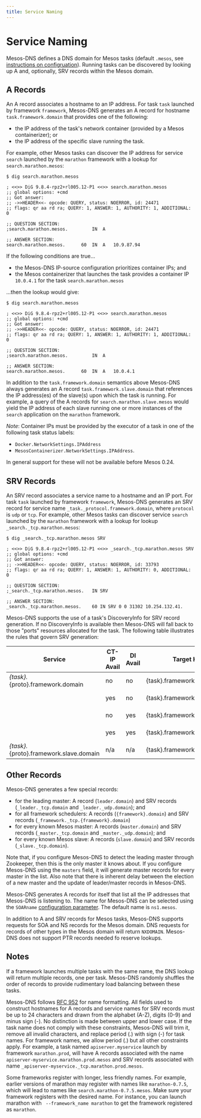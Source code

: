 ```yaml
---
title: Service Naming
---
```


# Service Naming

Mesos-DNS defines a DNS domain for Mesos tasks (default `.mesos`, see [instructions on configruation](configuration-parameters.html)). Running tasks can be discovered by looking up A and, optionally, SRV records within the Mesos domain. 

## A Records

An A record associates a hostname to an IP address.
For task `task` launched by framework `framework`, Mesos-DNS generates an A record for hostname `task.framework.domain` that provides one of the following:

- the IP address of the task's network container (provided by a Mesos containerizer); or
- the IP address of the specific slave running the task.

For example, other Mesos tasks can discover the IP address for service `search` launched by the `marathon` framework with a lookup for `search.marathon.mesos`:

``` console
$ dig search.marathon.mesos

; <<>> DiG 9.8.4-rpz2+rl005.12-P1 <<>> search.marathon.mesos
;; global options: +cmd
;; Got answer:
;; ->>HEADER<<- opcode: QUERY, status: NOERROR, id: 24471
;; flags: qr aa rd ra; QUERY: 1, ANSWER: 1, AUTHORITY: 1, ADDITIONAL: 0

;; QUESTION SECTION:
;search.marathon.mesos.			IN	A

;; ANSWER SECTION:
search.marathon.mesos.		60	IN	A	10.9.87.94
```

If the following conditions are true...

- the Mesos-DNS IP-source configuration prioritizes container IPs; and
- the Mesos containerizer that launches the task provides a container IP `10.0.4.1` for the task `search.marathon.mesos`

...then the lookup would give:

``` console
$ dig search.marathon.mesos

; <<>> DiG 9.8.4-rpz2+rl005.12-P1 <<>> search.marathon.mesos
;; global options: +cmd
;; Got answer:
;; ->>HEADER<<- opcode: QUERY, status: NOERROR, id: 24471
;; flags: qr aa rd ra; QUERY: 1, ANSWER: 1, AUTHORITY: 1, ADDITIONAL: 0

;; QUESTION SECTION:
;search.marathon.mesos.         IN  A

;; ANSWER SECTION:
search.marathon.mesos.      60  IN  A   10.0.4.1
```

In addition to the `task.framework.domain` semantics above Mesos-DNS always generates an A record `task.framework.slave.domain` that references the IP address(es) of the slave(s) upon which the task is running.
For example, a query of the A records for `search.marathon.slave.mesos` would yield the IP address of each slave running one or more instances of the `search` application on the `marathon` framework.

*Note*: Container IPs must be provided by the executor of a task in one of the following task status labels:

- `Docker.NetworkSettings.IPAddress`
- `MesosContainerizer.NetworkSettings.IPAddress`.

In general support for these will not be available before Mesos 0.24.
 
## SRV Records

An SRV record associates a service name to a hostname and an IP port.
For task `task` launched by framework `framework`, Mesos-DNS generates an SRV record for service name `_task._protocol.framework.domain`, where `protocol` is `udp` or `tcp`.
For example, other Mesos tasks can discover service `search` launched by the `marathon` framework with a lookup for lookup `_search._tcp.marathon.mesos`:

```console
$ dig _search._tcp.marathon.mesos SRV

; <<>> DiG 9.8.4-rpz2+rl005.12-P1 <<>> _search._tcp.marathon.mesos SRV
;; global options: +cmd
;; Got answer:
;; ->>HEADER<<- opcode: QUERY, status: NOERROR, id: 33793
;; flags: qr aa rd ra; QUERY: 1, ANSWER: 1, AUTHORITY: 0, ADDITIONAL: 0

;; QUESTION SECTION:
;_search._tcp.marathon.mesos.	IN SRV

;; ANSWER SECTION:
_search._tcp.marathon.mesos.	60 IN SRV 0 0 31302 10.254.132.41.
``` 

Mesos-DNS supports the use of a task's DiscoveryInfo for SRV record generation.
If no DiscoveryInfo is available then Mesos-DNS will fall back to those "ports" resources allocated for the task.
The following table illustrates the rules that govern SRV generation:

|Service   	|CT-IP Avail  	|DI Avail   	|Target Host   	|Target Port   	|A (Target Resolution)	  |
|---		|---		|---		|---		|---		|---			  |
|_{task}._{proto}.framework.domain |no  | no  	|{task}.framework.slave.domain | host-port | slave-ip	  |
|				   |yes | no  	|{task}.framework.slave.domain | host-port | slave-ip	  |
|				   |no  | yes  	|{task}.framework.domain       | di-port   | slave-ip	  |
|				   |yes | yes  	|{task}.framework.domain       | di-port   | container-ip |
|_{task}._{proto}.framework.slave.domain |n/a | n/a |{task}.framework.slave.domain | host-port | slave-ip |

## Other Records

Mesos-DNS generates a few special records:
- for the leading master: A record (`leader.domain`) and SRV records (`_leader._tcp.domain` and `_leader._udp.domain`); and
- for all framework schedulers: A records (`{framework}.domain`) and SRV records (`_framework._tcp.{framework}.domain`)
- for every known Mesos master: A records (`master.domain`) and SRV records (`_master._tcp.domain` and `_master._udp.domain`); and
- for every known Mesos slave: A records (`slave.domain`) and SRV records (`_slave._tcp.domain`).

Note that, if you configure Mesos-DNS to detect the leading master through Zookeeper, then this is the only master it knows about.
If you configure Mesos-DNS using the `masters` field, it will generate master records for every master in the list.
Also note that there is inherent delay between the election of a new master and the update of leader/master records in Mesos-DNS. 

Mesos-DNS generates A records for itself that list all the IP addresses that Mesos-DNS is listening to. The name for Mesos-DNS can be selected using the `SOARname` [configuration parameter](configuration-parameters.html). The default name is `ns1.mesos`. 

In addition to A and SRV records for Mesos tasks, Mesos-DNS supports requests for SOA and NS records for the Mesos domain. DNS requests for records of other types in the Mesos domain will return `NXDOMAIN`. Mesos-DNS does not support PTR records needed fo reserve lookups. 

## Notes

If a framework launches multiple tasks with the same name, the DNS lookup will return multiple records, one per task. Mesos-DNS randomly shuffles the order of records to provide rudimentary load balancing between these tasks. 

Mesos-DNS follows [RFC 952](https://tools.ietf.org/html/rfc952) for name formatting. All fields used to construct hostnames for A records and service names for SRV records must be up to 24 characters and drawn from the alphabet (A-Z), digits (0-9) and minus sign (-). No distinction is made between upper and lower case. If the task name does not comply with these constraints, Mesos-DNS will trim it, remove all invalid characters, and replace period (.) with sign (-) for task names. For framework names, we allow period (.) but all other constraints apply.  For example, a task named `apiserver.myservice` launch by framework `marathon.prod`, will have A records associated with the name `apiserver-myservice.marathon.prod.mesos` and SRV records associated with name `_apiserver-myservice._tcp.marathon.prod.mesos`. 

Some frameworks register with longer, less friendly names. For example, earlier versions of marathon may register with names like `marathon-0.7.5`, which will lead to names like `search.marathon-0.7.5.mesos`. Make sure your framework registers with the desired name. For instance, you can launch marathon with ` --framework_name marathon` to get the framework registered as `marathon`.  



